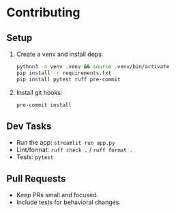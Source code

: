 # Contributing

## Setup
1. Create a venv and install deps:
   ```bash
   python3 -m venv .venv && source .venv/bin/activate
   pip install -r requirements.txt
   pip install pytest ruff pre-commit
   ```
2. Install git hooks:
   ```bash
   pre-commit install
   ```

## Dev Tasks
- Run the app: `streamlit run app.py`
- Lint/format: `ruff check .` / `ruff format .`
- Tests: `pytest`

## Pull Requests
- Keep PRs small and focused.
- Include tests for behavioral changes.
